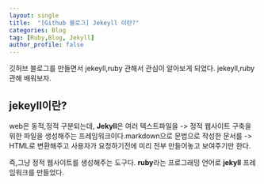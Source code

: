 ```yaml
---
layout: single
title:  "[Github 블로그] Jekeyll 이란?"
categories: Blog
tag: [Ruby,Blog, Jekyll] 
author_profile: false
---
```


깃허브 블로그를 만들면서 jekeyll,ruby 관해서 관심이 알아보게 되었다. jekeyll,ruby관해 배워보자.

## jekeyll이란?

web은 동적,정적 구분되는데,
**Jekyll**은 여러 텍스트파일을 -> 정적 웹사이트 구축을 위한 파일을 생성해주는 프레임워크이다.markdown으로 문법으로 작성한 문서를 -> HTML로 변환해주고 사용자가 요청하기전에 미리 전부 만들어놓고 보여주기만 한다.

즉,그냥 정적 웹사이트를 생성해주는 도구다.
**ruby**라는 프로그래밍 언어로 **jekyll** 프레임워크를 만들었다.
